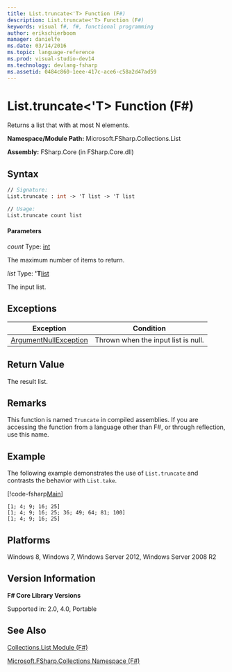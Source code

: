 ```yaml
---
title: List.truncate<'T> Function (F#)
description: List.truncate<'T> Function (F#)
keywords: visual f#, f#, functional programming
author: erikschierboom
manager: danielfe
ms.date: 03/14/2016
ms.topic: language-reference
ms.prod: visual-studio-dev14
ms.technology: devlang-fsharp
ms.assetid: 0484c860-1eee-417c-ace6-c58a2d47ad59
---
```


# List.truncate<'T> Function (F#)

Returns a list that with at most N elements.

**Namespace/Module Path:** Microsoft.FSharp.Collections.List

**Assembly:** FSharp.Core (in FSharp.Core.dll)


## Syntax

```fsharp
// Signature:
List.truncate : int -> 'T list -> 'T list

// Usage:
List.truncate count list
```

#### Parameters
*count*
Type: [int](https://msdn.microsoft.com/library/025d5455-3622-4ea5-9573-3ecbd4ee1375)


The maximum number of items to return.


*list*
Type: **'T**[list](https://msdn.microsoft.com/library/c627b668-477b-4409-91ed-06d7f1b3e4a7)


The input list.

## Exceptions

|Exception|Condition|
|----|----|
|[ArgumentNullException](https://msdn.microsoft.com/library/system.argumentnullexception.aspx)|Thrown when the input list is null.|

## Return Value

The result list.

## Remarks
This function is named `Truncate` in compiled assemblies. If you are accessing the function from a language other than F#, or through reflection, use this name.

## Example

The following example demonstrates the use of `List.truncate` and contrasts the behavior with `List.take`.

[!code-fsharp[Main](~/samples/snippets/fsharp/lists/snippet72.fs)]

```
[1; 4; 9; 16; 25]
[1; 4; 9; 16; 25; 36; 49; 64; 81; 100]
[1; 4; 9; 16; 25]
```

## Platforms
Windows 8, Windows 7, Windows Server 2012, Windows Server 2008 R2


## Version Information
**F# Core Library Versions**

Supported in: 2.0, 4.0, Portable




## See Also
[Collections.List Module &#40;F&#35;&#41;](Collections.List-Module-%5BFSharp%5D.md)

[Microsoft.FSharp.Collections Namespace &#40;F&#35;&#41;](Microsoft.FSharp.Collections-Namespace-%5BFSharp%5D.md)
